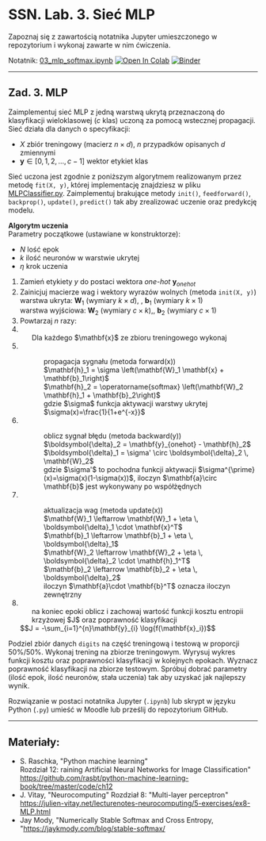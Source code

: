 # SSN. Lab. 3. Sieć MLP

Zapoznaj się z zawartością notatnika Jupyter umieszczonego w repozytorium  i wykonaj zawarte w nim ćwiczenia.

Notatnik: [03_mlp_softmax.ipynb](https://github.com/IS-UMK/ssn_23_lab_03/blob/master/03_mlp_softmax.ipynb)
[![Open In Colab](https://colab.research.google.com/assets/colab-badge.svg)](https://colab.research.google.com/github/IS-UMK/ssn_23_lab_03/blob/master/03_mlp_softmax.ipynb) [![Binder](https://mybinder.org/badge_logo.svg)](https://mybinder.org/v2/gh/IS-UMK/ssn_23_lab_03/master?filepath=03_mlp_softmax.ipynb)

---

## Zad. 3. MLP

Zaimplementuj sieć MLP z jedną warstwą ukrytą przeznaczoną do klasyfikacji wieloklasowej ($c$ klas) uczoną za pomocą wstecznej propagacji.  
Sieć działa dla danych o specyfikacji:
* $X$ zbiór treningowy (macierz $n \times d$), $n$ przypadków opisanych $d$ zmiennymi
* $\mathbf{y} \in [0, 1, 2, \ldots, c-1 ]$ wektor etykiet klas

Sieć uczona jest zgodnie z poniższym algorytmem realizowanym przez metodę ``fit(X, y)``, której implementację znajdziesz w pliku [MLPClassifier.py](https://github.com/IS-UMK/ssn_23_lab_03/blob/master/MLPClassifier.py). Zaimplementuj brakujące metody ``init()``, ``feedforward()``, ``backprop()``, ``update()``, ``predict()`` tak aby zrealizować uczenie oraz predykcję modelu. 

**Algorytm uczenia**  
Parametry początkowe (ustawiane w konstruktorze): 
* $N$ lość epok
* $k$ ilość neuronów w warstwie ukrytej
* $\eta$ krok uczenia

1. Zamień etykiety $y$ do postaci wektora _one-hot_ $\mathbf{y}_{onehot}$
2. Zainicjuj macierze wag i wektory wyrazów wolnych (metoda ``init(X, y)``)<br>
   warstwa ukryta: $\mathbf{W}_1$ (wymiary  $k \times d$), \, $\mathbf{b}_1$ (wymiary $k \times 1$) <br>
   warstwa wyjściowa: $\mathbf{W}_2$ (wymiary $c \times k$),\, $\mathbf{b}_2$ (wymiary $c \times 1$)
3. Powtarzaj $n$ razy:
4. <ul>Dla każdego $\mathbf{x}$ ze zbioru treningowego wykonaj</ul>
5. <ul><ul>propagacja sygnału (metoda forward(x))<br>  
   $\mathbf{h}_1 = \sigma \left(\mathbf{W}_1 \mathbf{x} + \mathbf{b}_1\right)$  <br>
   $\mathbf{h}_2 = \operatorname{softmax} \left(\mathbf{W}_2 \mathbf{h}_1 + \mathbf{b}_2\right)$  <br>
   gdzie $\sigma$ funkcja aktywacji warstwy ukrytej $\sigma(x)=\frac{1}{1+e^{-x}}$ </ul></ul>
6. <ul><ul>oblicz sygnał błędu (metoda backward(y)) <br> 
   $\boldsymbol{\delta}_2 = \mathbf{y}_{onehot} - \mathbf{h}_2$<br>
   $\boldsymbol{\delta}_1 = \sigma' \circ \boldsymbol{\delta}_2 \, \mathbf{W}_2$<br>
   gdzie $\sigma'$ to pochodna funkcji aktywacji $\sigma^{\prime}(x)=\sigma(x)(1-\sigma(x))$, iloczyn $\mathbf{a}\circ \mathbf{b}$ jest wykonywany po współżędnych </ul></ul>
7. <ul><ul>aktualizacja wag  (metoda update(x))<br>
   $\mathbf{W}_1 \leftarrow \mathbf{W}_1 + \eta \, \boldsymbol{\delta}_1 \cdot \mathbf{x}^T$  <br>
   $\mathbf{b}_1 \leftarrow \mathbf{b}_1 + \eta \, \boldsymbol{\delta}_1$  <br>
   $\mathbf{W}_2 \leftarrow \mathbf{W}_2 + \eta \, \boldsymbol{\delta}_2 \cdot \mathbf{h}_1^T$   <br>
   $\mathbf{b}_2 \leftarrow \mathbf{b}_2 + \eta \, \boldsymbol{\delta}_2$  <br> iloczyn $\mathbf{a}\cdot \mathbf{b}^T$ oznacza iloczyn zewnętrzny </ul></ul>
8. <ul>na koniec epoki oblicz i zachowaj wartość funkcji kosztu entropii krzyżowej $J$ oraz poprawność klasyfikacji  </ul>
   $$J = -\sum_{i=1}^{n}\mathbf{y}_{i} \log{f(\mathbf{x}_i})$$ 

Podziel zbiór danych ``digits`` na część treningową i testową w proporcji 50%/50%. Wykonaj trening na zbiorze treningowym. Wyrysuj wykres funkcji kosztu oraz poprawności klasyfikacji w kolejnych epokach. Wyznacz poprawność klasyfikacji na zbiorze testowym. 
Spróbuj dobrać parametry (ilość epok, ilość neuronów, stała uczenia) tak aby uzyskać jak najlepszy wynik.  

Rozwiązanie w postaci notatnika Jupyter (``.ipynb``) lub skrypt w języku Python (``.py``) umieść w Moodle lub prześlij do repozytorium GitHub.

---
## Materiały:

* S. Raschka, "Python machine learning"  
  Rozdział 12: raining Artificial Neural Networks for Image Classification"  
  https://github.com/rasbt/python-machine-learning-book/tree/master/code/ch12
* J. Vitay, "Neurocomputing"
  Rozdział 8: "Multi-layer perceptron"  
  https://julien-vitay.net/lecturenotes-neurocomputing/5-exercises/ex8-MLP.html
* Jay Mody, "Numerically Stable Softmax and Cross Entropy,  
  "https://jaykmody.com/blog/stable-softmax/




